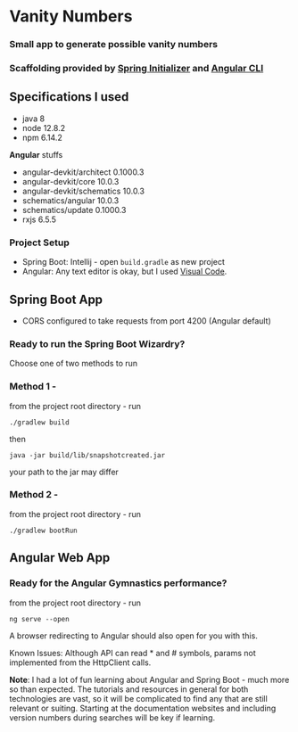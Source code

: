 # Vanity Numbers
### Small app to generate possible vanity numbers
### Scaffolding provided by [Spring Initializer](https://start.spring.io/) and [Angular CLI](https://cli.angular.io/)

## Specifications I used 
* java 8
* node 12.8.2
* npm 6.14.2

**Angular** stuffs
* angular-devkit/architect    0.1000.3    
* angular-devkit/core         10.0.3
* angular-devkit/schematics   10.0.3
* schematics/angular          10.0.3
* schematics/update           0.1000.3
* rxjs                         6.5.5

### Project Setup
* Spring Boot: Intellij - open `build.gradle` as new project
* Angular: Any text editor is okay, but I used [Visual Code](https://code.visualstudio.com/).

## **Spring Boot App**
* CORS configured to take requests from port 4200 (Angular default)
### **Ready to run the Spring Boot Wizardry?**
Choose one of two methods to run
### Method 1 - 
from the project root directory - run 

```./gradlew build```

then 

```java -jar build/lib/snapshotcreated.jar``` 

your path to the jar may differ

### Method 2 - 
from the project root directory - run 

```./gradlew bootRun```

## **Angular Web App**
### **Ready for the Angular Gymnastics performance?**
from the project root directory - run

```ng serve --open```

A browser redirecting to Angular should also open for you with this.

Known Issues:
Although API can read * and # symbols, params not implemented from the HttpClient calls.

**Note**:
I had a lot of fun learning about Angular and Spring Boot - much more so than expected. The tutorials and resources in general for both technologies are vast, so it will be complicated to find any that are still relevant or suiting. Starting at the documentation websites and including version numbers during searches will be key if learning.
